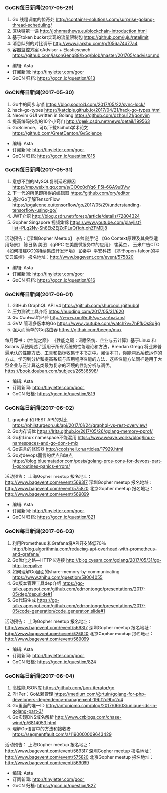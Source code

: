 ### GoCN每日新闻(2017-05-29)

1. Go 线程调度的惊奇处 http://container-solutions.com/surprise-golang-thread-scheduling/
2. 区块链第一课 http://johnmathews.eu/blockchain-introduction.html
3. 基于token bucket实现的流量限制包 https://github.com/juju/ratelimit
4. 消息队列的对比调研 http://www.jianshu.com/p/f056a74d77a4
5. 容器监控方案 cAdvisor + Elasticsearch https://github.com/jasonGeng88/blog/blob/master/201705/cadvisor.md

* 编辑: Asta
* 订阅新闻: http://tinyletter.com/gocn
* GoCN 归档: https://gocn.io/question/813

### GoCN每日新闻(2017-05-30)

1. Go中的同步与锁 https://blog.sodroid.com/2017/05/22/sync-lock/
2. hack-go-types https://katcipis.github.io/2017/04/21/hack-go-types.html
3. Neovim GUI written in Golang https://github.com/dzhou121/gonvim
4. 提高编码技能的10个小窍门 http://geek.csdn.net/news/detail/199563
5. GoScience，可以下载Scihub学术论文 https://github.com/GreatDanton/GoScience

* 编辑: Asta
* 订阅新闻: http://tinyletter.com/gocn
* GoCN 归档: https://gocn.io/question/815

### GoCN每日新闻(2017-05-31)

1. 意想不到的MySQL复制延迟原因 https://mp.weixin.qq.com/s/CO0cQdYq6-F5i-6GA9uBVw
2. 下一代的所见即所得的编辑器 https://github.com/ory/editor
3. 通过Go了解TensorFlow https://pgaleone.eu/tensorflow/go/2017/05/29/understanding-tensorflow-using-go/
4. JWT介绍 http://blog.csdn.net/forezp/article/details/72804324
5. Gopher Singapore 视频集锦 https://www.youtube.com/playlist?list=PLq2Nv-Sh8EbZEjZdPLaQt1qh_ohZFMDj8

活动预告：【深圳Gopher Meetup】
李帅 随手记 《Go Context原理及其典型适用场景》
陈日燊 美图 《gRPC 在美图微服务中的应用》
崔英杰， 玉米广告CTO《如何搭建GO的持续集成开发环境》
彭秦中  平安科技 《基于open-falcon的平安云监控》
报名地址：http://www.bagevent.com/event/575820

* 编辑: Asta
* 订阅新闻: http://tinyletter.com/gocn
* GoCN 归档: https://gocn.io/question/816

### GoCN每日新闻(2017-06-01)

1. GitHub GraphQL API v4 https://github.com/shurcooL/githubql
2. 压力测试工具介绍 https://huoding.com/2017/05/31/620
3. Go Context坑经验 http://www.zenlife.tk/go-context.md
4. GVM 管理多版本的Go https://www.youtube.com/watch?v=7hFfkOs8gRg
5. 强大而简单的Go路由器 https://github.com/beego/mux

每月荐书：《性能之巅》
《性能之巅：洞悉系统、企业与云计算》基于Linux 和Solaris 系统阐述了适用于所有系统的性能理论和方法，Brendan Gregg 将业界普遍承认的性能方法、工具和指标收集于本书之中。阅读本书，你能洞悉系统运作的方式，学习到分析和提高系统与应用程序性能的方法，这些性能方法同样适用于大型企业与云计算这类最为复杂的环境的性能分析与调优。
https://book.douban.com/subject/26586598/

* 编辑: Asta
* 订阅新闻: http://tinyletter.com/gocn
* GoCN 归档: https://gocn.io/question/819

### GoCN每日新闻(2017-06-02)

1. graphql 和 REST API的对比 https://philsturgeon.uk/api/2017/01/24/graphql-vs-rest-overview/
2. Go内存调优 https://lrita.github.io/2017/05/26/golang-memory-pprof/
3. Go和Linux namespace不能混用 https://www.weave.works/blog/linux-namespaces-and-go-don-t-mix
4. Go语言的修饰器 http://coolshell.cn/articles/17929.html
5. Go对devops而言的优点和缺点 https://blog.bluematador.com/posts/golang-pros-cons-for-devops-part-1-goroutines-panics-errors/

活动预告：
上海Gopher meetup 报名地址：http://www.bagevent.com/event/569317
深圳Gopher meetup 报名地址：http://www.bagevent.com/event/575820
北京Gopher meetup 报名地址：http://www.bagevent.com/event/569069

* 编辑: Asta
* 订阅新闻: http://tinyletter.com/gocn
* GoCN 归档: https://gocn.io/question/821

### GoCN每日新闻(2017-06-03)

1. 利用Prometheus 和Grafana将API开支降低70％ http://blog.algorithmia.com/reducing-api-overhead-with-prometheus-and-grafana/
2. Go优化之路—HTTP长连接 http://blog.cyeam.com/golang/2017/05/31/go-http-keepalive
3. 如何理解Go里面的share-memory-by-communicating https://www.zhihu.com/question/58004055
4. Go版本管理工具dep介绍 https://go-talks.appspot.com/github.com/edmontongo/presentations/2017-05/dep/dep.slide#1
5. Go代码生成 https://go-talks.appspot.com/github.com/edmontongo/presentations/2017-05/code-generation/code_generation.slide#1

活动预告：
上海Gopher meetup 报名地址：http://www.bagevent.com/event/569317
深圳Gopher meetup 报名地址：http://www.bagevent.com/event/575820
北京Gopher meetup 报名地址：http://www.bagevent.com/event/569069

* 编辑: Asta
* 订阅新闻: http://tinyletter.com/gocn
* GoCN 归档: https://gocn.io/question/824

### GoCN每日新闻(2017-06-04)

1. 高性能JSON库 https://github.com/json-iterator/go
2. PHPer：Go依赖管理 https://medium.com/@rtuin/golang-for-php-developers-dependency-management-19bf2c9bc2c4
3. Go里面的唯一ID http://antoniomo.com/blog/2017/06/03/unique-ids-in-golang-part-3/
4. Go实现DNS域名解析 http://www.cnblogs.com/chase-wind/p/6814053.html
5. 理解Go语言中的方法和接收者 https://segmentfault.com/a/1190000009643429

活动预告：
上海Gopher meetup 报名地址：http://www.bagevent.com/event/569317
深圳Gopher meetup 报名地址：http://www.bagevent.com/event/575820
北京Gopher meetup 报名地址：http://www.bagevent.com/event/569069

* 编辑: Asta
* 订阅新闻: http://tinyletter.com/gocn
* GoCN 归档: https://gocn.io/question/827